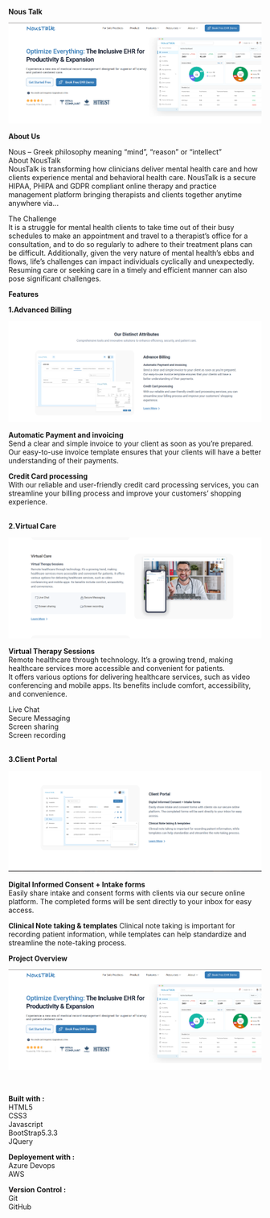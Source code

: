 **Nous Talk**

[![Landing Page](/assets/img/readme-img/Landing-Page.png)](https://beta.noustalk.com/)

**About Us**

Nous – Greek philosophy meaning “mind”, “reason” or “intellect” <br>
About NousTalk<br>
NousTalk is transforming how clinicians deliver mental health care and how clients experience mental and behavioral health care. NousTalk is a secure HIPAA, PHIPA and GDPR compliant online    therapy and practice management platform bringing therapists and clients together anytime anywhere via...<br>

The Challenge<br>
It is a struggle for mental health clients to take time out of their busy schedules to make an appointment and travel to a therapist’s office for a consultation, and to do so regularly to adhere to their treatment plans can be difficult. Additionally, given the very nature of mental health’s ebbs and flows, life’s challenges can impact individuals cyclically and unexpectedly. Resuming care or seeking care in a timely and efficient manner can also pose significant challenges.<br>

**Features**

**1.Advanced Billing** <br>

[![Landing Page](/assets/img/readme-img/Noustalk-feature-1.png)](https://beta.noustalk.com/feature.html) <br>

**Automatic Payment and invoicing** <br>
Send a clear and simple invoice to your client as soon as you’re prepared. <br>Our easy-to-use invoice template ensures that your clients will have a better understanding of their payments.<br>

**Credit Card processing**<br>
With our reliable and user-friendly credit card processing services, you can streamline your billing process and improve your customers’ shopping experience.<br><br>

**2.Virtual Care**<br>

[![Landing Page](/assets/img/readme-img/Noustalk-feature-2.png)](https://beta.noustalk.com/feature.html)<br>

**Virtual Therapy Sessions**<br>
Remote healthcare through technology. It’s a growing trend, making healthcare services more accessible and convenient for patients. <br>It offers various options for delivering healthcare services, such as video conferencing and mobile apps. Its benefits include comfort, accessibility, and convenience.<br>

Live Chat<br>
Secure Messaging<br>
Screen sharing<br>
Screen recording<br><br>


**3.Client Portal**<br>

[![Landing Page](/assets/img/readme-img/Noustalk-feature-3.png)](https://beta.noustalk.com/feature.html)<br>

**Digital Informed Consent + Intake forms**<br>
Easily share intake and consent forms with clients via our secure online platform. The completed forms will be sent directly to your inbox for easy access.

**Clinical Note taking & templates**
Clinical note taking is important for recording patient information, while templates can help standardize and streamline the note-taking process.<br>

**Project Overview**<br> 
<!-- [![Video Thumbnail](/assets/img/readme-img/Landing-Page.png)](/assets/img/readme-img/noustalk.webm) -->

[![Click to Play](/assets/img/readme-img/Landing-Page.png)](/assets/img/readme-img/noustalk.webm)

<br>

**Built with :**<br>
HTML5<br>
CSS3<br>
Javascript<br>
BootStrap5.3.3<br>
JQuery<br>

**Deployement with :**<br>
Azure Devops<br>
AWS<br>

**Version Control :**<br>
Git<br>
GitHub<br>